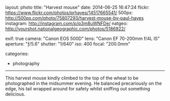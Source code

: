 layout: photo
title: "Harvest mouse"
date: 2014-06-25 16:47:24
flickr: https://www.flickr.com/photos/prhayes/14517665541/
500px: http://500px.com/photo/75807293/harvest-mouse-by-paul-hayes
instagram: http://instagram.com/p/p3m8uWNFDe/
natgeo: http://yourshot.nationalgeographic.com/photos/5186922/

exif: true
camera: "Canon EOS 500D"
lens: "Canon EF 70-200mm f/4L IS"
aperture: "ƒ/5.6"
shutter: "1/640"
iso: 400
focal: "200.0mm"

categories:
  - photography
---

This harvest mouse kindly climbed to the top of the wheat to be photographed in the midsummer evening. He balanced precariously on the edge, his tail wrapped around for safety whilst sniffing out something delicious.
